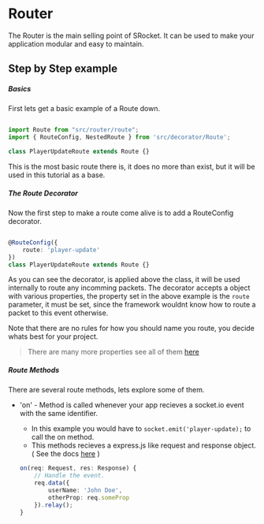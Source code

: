 # Router

The Router is the main selling point of SRocket. It can be used to make your application modular and easy to maintain.

## Step by Step example

##### Basics

First lets get a basic example of a Route down.

```ts

import Route from "src/router/route";
import { RouteConfig, NestedRoute } from 'src/decorator/Route';

class PlayerUpdateRoute extends Route {} 

```

This is the most basic route there is, it does no more than exist, but it will be used in this tutorial as a base.

##### The Route Decorator

Now the first step to make a route come alive is to add a RouteConfig decorator.

```ts

@RouteConfig({
	route: 'player-update'
})
class PlayerUpdateRoute extends Route {}

```

As you can see the decorator, is applied above the class, it will be used internally to route any incomming packets.
The decorator accepts a object with various properties, the property set in the above example is the ``` route ``` parameter, it must be set,
since the framework wouldnt know how to route a packet to this event otherwise. 

Note that there are no rules for how you should name you route, you decide whats best for your project.

> There are many more properties see all of them [here](https://github.com/FetzenRndy/SRocket/blob/master/lib/src/router/RouteConfig.ts)

##### Route Methods

There are several route methods, lets explore some of them.

- 'on' - Method is called whenever your app recieves a socket.io event with the same identifier.
	- In this example you would have to ``` socket.emit('player-update); ``` to call the on method.
	- This methods recieves a express.js like request and response object. ( See the docs [here](route-methods.md) )

	```ts
	on(req: Request, res: Response) {
		// Handle the event.
		req.data({
			userName: 'John Doe',
			otherProp: req.someProp
		}).relay();
	}
	```
